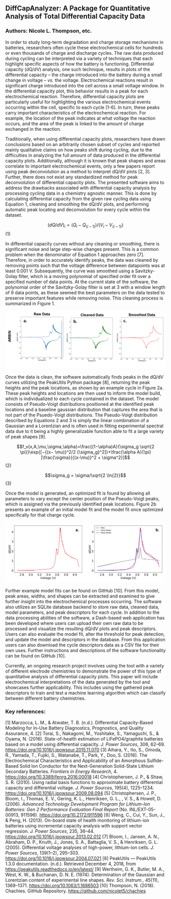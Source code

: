 ## DiffCapAnalyzer: A Package for Quantitative Analysis of Total Differential Capacity Data
### Authors: Nicole L. Thompson, etc. 


In order to study long-term degradation and charge storage mechanisms in batteries, researchers often cycle these electrochemical cells for hundreds or even thousands of charge and discharge cycles. The raw data produced during cycling can be interpreted via a variety of techniques that each highlight specific aspects of how the battery is functioning.  Differential capacity (dQ/dV) analysis, one such technique, results in plots of the differential capacity – the charge introduced into the battery during a small change in voltage – _vs._ the voltage. Electrochemical reactions result in significant charge introduced into the cell across a small voltage window. In the differential capacity plot, this behavior results in a peak for each electrochemical reaction. Therefore, differential capacity plots are particularly useful for highlighting the various electrochemical events occurring within the cell, specific to each cycle [1-6]. In turn, these peaks carry important characteristics of the electrochemical reaction. For example, the location of the peak indicates at what voltage the reaction occurs, and the area of the peak is linked to the amount of charge exchanged in the reaction. 

Traditionally, when using differential capacity plots, researchers have drawn conclusions based on an arbitrarily chosen subset of cycles and reported mainly qualitative claims on how peaks shift during cycling, due to the difficulties in analyzing the full amount of data produced in the differential capacity plots. Additionally, although it is known that peak shapes and areas correlate to important electrochemical events, only a few papers report using peak deconvolution as a method to interpret dQ/dV plots [2, 3]. Further, there does not exist any standardized method for peak deconvolution of differential capacity plots. 
The presented software aims to address the drawbacks associated with differential capacity analysis by processing cycling data in a chemistry agnostic manner. This is done by calculating differential capacity from the given raw cycling data using Equation 1, cleaning and smoothing the dQ/dV plots, and performing automatic peak locating and deconvolution for every cycle within the dataset. 

$$(dQ/dV)_i=(Q_i-Q_{(i-1)})/(V_i-V_{(i-1)})$$        (1)

In differential capacity curves without any cleaning or smoothing, there  is significant noise and large step-wise changes present. This is a common problem when the denominator of Equation 1 approaches zero [7]. Therefore, in order to accurately identify peaks, the data was cleaned by removing points such that the voltage difference between datapoints was at least 0.001 V. Subsequently, the curve was smoothed using a Savitzky-Golay filter, which is a moving polynomial of specified order fit over a specified number of data points. At the current state of the software, the polynomial order of the Savitzky-Golay filter is set at 3 with a window length of 9 data points, as these seemed the best parameters on the data tested to preserve important features while removing noise. This cleaning process is summarized in Figure 1. 

![Figure 1: Cleaning process on example dQdV](images/cleaning_dqdv.png)

Once the data is clean, the software automatically finds peaks in the dQ/dV curves utilizing the PeakUtils Python package [8], returning the peak heights and the peak locations, as shown by an example cycle in Figure 2a.  These peak heights and locations are then used to inform the model build, which is individualized to each cycle contained in the dataset. The model consists of Pseudo-Voigt distributions positioned at the identified peak locations and a baseline gaussian distribution that captures the area that is not part of the Psuedo-Voigt distributions. The Pseudo-Voigt distribution described by Equations 2 and 3 is simply the linear combination of a Gaussian and a Lorentzian and is often used in fitting experimental spectral data due to it being a highly generalizable function able to fit a large variety of peak shapes [9].

$$f_v(x,A,\mu,\sigma,\alpha)=\frac{(1−\alpha)A}{\sigma_g \sqrt{2 \pi}}\exp{[−{(x− \mu)}^2/2 {\sigma_g}^2]}+\frac{\alpha A}{\pi}[\frac{\sigma}{{(x-\mu)}^2 + \sigma^2}]$$        (2)


$$\sigma_g = \sigma/\sqrt{2 \ln{2}}$$        (3)


Once the model is generated, an optimized fit is found by allowing all parameters to vary except the center position of the Pseudo-Voigt peaks, which is assigned via the previously identified peak locations. Figure 2b presents an example of an initial model fit and the model fit once optimized specifically for that charge cycle.

![Figure 2: Fitting process on example dQdV](images/fitting_dqdv.png)

Further example model fits can be found on GitHub [10]. From this model, peak areas, widths, and shapes can be extracted and examined to give further insight into the electrochemical processes occurring.  The software also utilizes an SQLite database backend to store raw data, cleaned data, model parameters, and peak descriptors for each cycle. In addition to the data processing abilities of the software, a Dash-based web application has been developed where users can upload their own raw data to be processed and visualize the resulting dQ/dV plots and peak descriptors. Users can also evaluate the model fit, alter the threshold for peak detection, and update the model and descriptors in the database. From this application users can also download the cycle descriptors data as a CSV file for their own uses. Further instructions and descriptions of the software functionality can be found on GitHub [10].

Currently, an ongoing research project involves using the tool with a variety of different electrode chemistries to demonstrate the power of this type of quantitative analysis of differential capacity plots. This paper will include electrochemical interpretations of the data generated by the tool and showcases further applicability. This includes using the gathered peak descriptors to train and test a machine learning algorithm which can classify between different battery chemistries.
  
### Key references: 
[1]	Marzocca, L. M., & Atwater, T. B. (n.d.). Differential Capacity-Based Modeling for In-Use Battery Diagnostics, Prognostics, and Quality Assurance, 4.
[2]	Torai, S., Nakagomi, M., Yoshitake, S., Yamaguchi, S., & Oyama, N. (2016). State-of-health estimation of LiFePO4/graphite batteries based on a model using differential capacity. _J. Power Sources_, 306, 62–69. https://doi.org/10.1016/j.jpowsour.2015.11.070
[3]	Aihara, Y., Ito, S., Omoda, R., Yamada, T., Fujiki, S., Watanabe, T., Park, Y., Doo, S. (2016). The Electrochemical Characteristics and Applicability of an Amorphous Sulfide-Based Solid Ion Conductor for the Next-Generation Solid-State Lithium Secondary Batteries. _Frontiers in Energy Research_, 4. https://doi.org/10.3389/fenrg.2016.00018
[4]	Christophersen, J. P., & Shaw, S. R. (2010). Using radial basis functions to approximate battery differential capacity and differential voltage. _J. Power Sources_, 195(4), 1225–1234. https://doi.org/10.1016/j.jpowsour.2009.08.094
[5]	Christophersen, J. P., Bloom, I., Thomas, E. V., Gering, K. L., Henriksen, G. L., , V. S., & Howell, D. (2006). _Advanced Technology Development Program for Lithium-Ion Batteries: Gen 2 Performance Evaluation Final Report_ (No. INL/EXT-05-00913, 911596). https://doi.org/10.2172/911596
[6]	Weng, C., Cui, Y., Sun, J., & Peng, H. (2013). On-board state of health monitoring of lithium-ion batteries using incremental capacity analysis with support vector regression. _J. Power Sources_, 235, 36–44. https://doi.org/10.1016/j.jpowsour.2013.02.012
[7]	Bloom, I., Jansen, A. N., Abraham, D. P., Knuth, J., Jones, S. A., Battaglia, V. S., & Henriksen, G. L. (2005). Differential voltage analyses of high-power, lithium-ion cells. _J. Power Sources_, 139(1–2), 295–303. https://doi.org/10.1016/j.jpowsour.2004.07.021
[8]	PeakUtils — PeakUtils 1.3.0 documentation. (n.d.). Retrieved December 4, 2018, from https://peakutils.readthedocs.io/en/latest/
[9]	Wertheim, G. K., Butler, M. A., West, K. W., & Buchanan, D. N. E. (1974). Determination of the Gaussian and Lorentzian content of experimental line shapes. _Rev. Sci. Instrum._, 45(11), 1369–1371. https://doi.org/10.1063/1.1686503
[10] Thompson, N. (2018). Chachies. GitHub Repository. https://github.com/nicolet5/chachies


